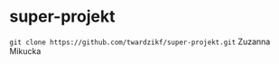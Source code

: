 # super-projekt

```git clone https://github.com/twardzikf/super-projekt.git```
    Zuzanna Mikucka
